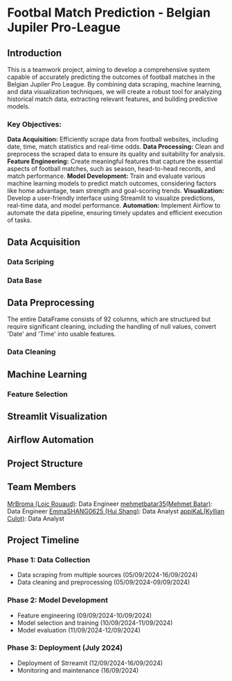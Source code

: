 # Footbal Match Prediction - Belgian Jupiler Pro-League

## Introduction 
This is a teamwork project, aiming to develop a comprehensive system capable of accurately predicting the outcomes of football matches in the Belgian Jupiler Pro League. By combining data scraping, machine learning, and data visualization techniques, we will create a robust tool for analyzing historical match data, extracting relevant features, and building predictive models.

### Key Objectives:

**Data Acquisition:** Efficiently scrape data from football websites, including date, time, match statistics and real-time odds.
**Data Processing:** Clean and preprocess the scraped data to ensure its quality and suitability for analysis.
**Feature Engineering:** Create meaningful features that capture the essential aspects of football matches, such as season, head-to-head records, and match performance.
**Model Development:** Train and evaluate various machine learning models to predict match outcomes, considering factors like home advantage, team strength and goal-scoring trends.
**Visualization:** Develop a user-friendly interface using Streamlit to visualize predictions, real-time data, and model performance.
**Automation:** Implement Airflow to automate the data pipeline, ensuring timely updates and efficient execution of tasks.


## Data Acquisition
### Data Scriping

### Data Base



## Data Preprocessing
The entire DataFrame consists of 92 columns, which are structured but require significant cleaning, including the handling of null values, convert 'Date' and 'Time' into usable features.
### Data Cleaning



## Machine Learning
### Feature Selection


## Streamlit Visualization


## Airflow Automation 


## Project Structure


## Team Members
[MrBroma (Loic Rouaud)](https://github.com/MrBroma): Data Engineer
[mehmetbatar35(Mehmet Batar)](https://github.com/mehmetbatar35): Data Engineer
[EmmaSHANG0625 (Hui Shang)](https://github.com/EmmaSHANG0625): Data Analyst
[appiKaL(Kyllian Culot)](https://github.com/appiKaL): Data Analyst

## Project Timeline
### Phase 1: Data Collection 
  * Data scraping from multiple sources (05/09/2024-16/09/2024)
  * Data cleaning and preprocessing (05/09/2024-09/09/2024)

### Phase 2: Model Development 
  * Feature engineering (09/09/2024-10/09/2024)
  * Model selection and training (10/09/2024-11/09/2024)
  * Model evaluation (11/09/2024-12/09/2024)

### Phase 3: Deployment (July 2024)
  * Deployment of Strreamit (12/09/2024-16/09/2024)
  * Monitoring and maintenance (16/09/2024)






